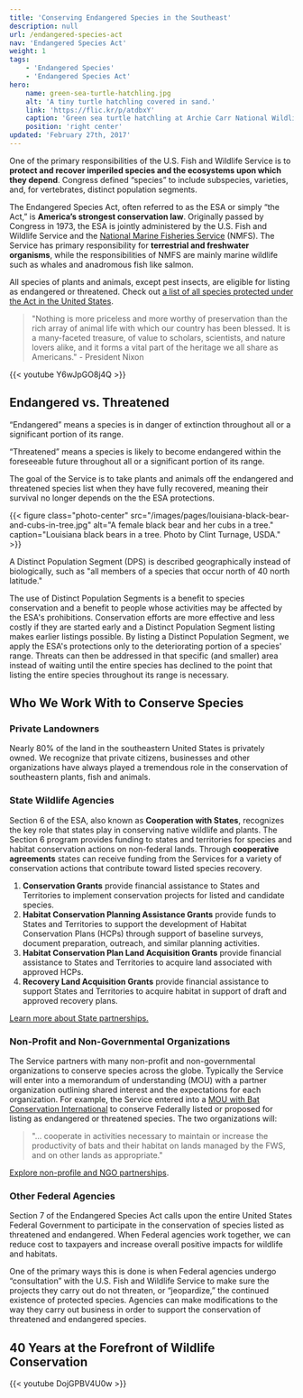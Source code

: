 ```yaml
---
title: 'Conserving Endangered Species in the Southeast'
description: null
url: /endangered-species-act
nav: 'Endangered Species Act'
weight: 1
tags:
    - 'Endangered Species'
    - 'Endangered Species Act'
hero:
    name: green-sea-turtle-hatchling.jpg
    alt: 'A tiny turtle hatchling covered in sand.'
    link: 'https://flic.kr/p/atdbxY'
    caption: 'Green sea turtle hatchling at Archie Carr National Wildlife Refuge. Photo by Keenan Adams, USFWS.'
    position: 'right center'
updated: 'February 27th, 2017'
---
```


One of the primary responsibilities of the U.S. Fish and Wildlife Service is to **protect and recover imperiled species and the ecosystems upon which they depend**. Congress defined “species” to include subspecies, varieties, and, for vertebrates, distinct population segments.

The Endangered Species Act, often referred to as the ESA or simply “the Act,” is **America’s strongest conservation law**. Originally passed by Congress in 1973, the ESA is jointly administered by the U.S. Fish and Wildlife Service and the [National Marine Fisheries Service](http://www.nmfs.noaa.gov/) (NMFS). The Service has primary responsibility for **terrestrial and freshwater organisms**, while the responsibilities of NMFS are mainly marine wildlife such as whales and anadromous fish like salmon.

All species of plants and animals, except pest insects, are eligible for listing as endangered or threatened. Check out [a list of all species protected under the Act in the United States](https://www.fws.gov/endangered/species/us-species.html).

> "Nothing is more priceless and more worthy of preservation than the rich array of animal life with which our country has been blessed.  It is a many-faceted treasure, of value to scholars, scientists, and nature lovers alike, and it forms a vital part of the heritage we all share as Americans." - President Nixon

{{< youtube Y6wJpGO8j4Q >}}

## Endangered vs. Threatened

“Endangered” means a species is in danger of extinction throughout all or a significant portion of its range.

“Threatened” means a species is likely to become endangered within the foreseeable future throughout all or a significant portion of its range.

The goal of the Service is to take plants and animals off the endangered and threatened species list when they have fully recovered, meaning their survival no longer depends on the  the ESA protections.

{{< figure class="photo-center" src="/images/pages/louisiana-black-bear-and-cubs-in-tree.jpg" alt="A female black bear and her cubs in a tree." caption="Louisiana black bears in a tree. Photo by Clint Turnage, USDA." >}}

A Distinct Population Segment (DPS) is described geographically instead of biologically, such as "all members of a species that occur north of 40 north latitude."

The use of Distinct Population Segments is a benefit to species conservation and a benefit to people whose activities may be affected by the ESA's prohibitions. Conservation efforts are more effective and less costly if they are started early and a Distinct Population Segment listing makes earlier listings possible. By listing a Distinct Population Segment, we apply the ESA's protections only to the deteriorating portion of a species' range. Threats can then be addressed in that specific (and smaller) area instead of waiting until the entire species has declined to the point that listing the entire species throughout its range is necessary.

## Who We Work With to Conserve Species

### Private Landowners

Nearly 80% of the land in the southeastern United States is privately owned. We recognize that private citizens, businesses and other organizations have always played a tremendous role in the conservation of southeastern plants, fish and animals.

### State Wildlife Agencies

Section 6 of the ESA, also known as **Cooperation with States**, recognizes the key role that states play in conserving native wildlife and plants.  The Section 6 program provides funding to states and territories for species and habitat conservation actions on non-federal lands.  Through **cooperative agreements** states can receive funding from the Services for a variety of conservation actions that contribute toward listed species recovery.

1. **Conservation Grants** provide financial assistance to States and Territories to implement conservation projects for listed and candidate species.
2. **Habitat Conservation Planning Assistance Grants** provide funds to States and Territories to support the development of Habitat Conservation Plans (HCPs) through support of baseline surveys, document preparation, outreach, and similar planning activities.
3. **Habitat Conservation Plan Land Acquisition Grants** provide financial assistance to States and Territories to acquire land associated with approved HCPs.
4. **Recovery Land Acquisition Grants** provide financial assistance to support States and Territories to acquire habitat in support of draft and approved recovery plans.

[Learn more about State partnerships.](https://www.fws.gov/endangered/grants/)

### Non-Profit and Non-Governmental Organizations

The Service partners with many non-profit and non-governmental organizations to conserve species across the globe.  Typically the Service will enter into a memorandum of understanding (MOU) with a partner organization outlining shared interest and the expectations for each organization.  For example, the Service entered into a [MOU with Bat Conservation International](https://www.fws.gov/endangered/what-we-do/bci-memo.html) to conserve Federally listed or proposed for listing as endangered or threatened species.  The two organizations will:

> "... cooperate in activities necessary to maintain or increase the productivity of bats and their habitat on lands managed by the FWS, and on other lands as appropriate."

[Explore non-profile and NGO partnerships](https://www.fws.gov/endangered/what-we-do/ngo-programs.html).

### Other Federal Agencies

Section 7 of the Endangered Species Act calls upon the entire United States Federal Government to participate in the conservation of species listed as threatened and endangered. When Federal agencies work together, we can reduce cost to taxpayers and increase overall positive impacts for wildlife and habitats.

One of the primary ways this is done is when Federal agencies  undergo “consultation” with the U.S. Fish and Wildlife Service to make sure the projects they carry out do not threaten, or “jeopardize,” the continued existence of protected species. Agencies can make modifications to the way they carry out business in order to support the conservation of threatened and endangered species.

## 40 Years at the Forefront of Wildlife Conservation

{{< youtube DojGPBV4U0w >}}
